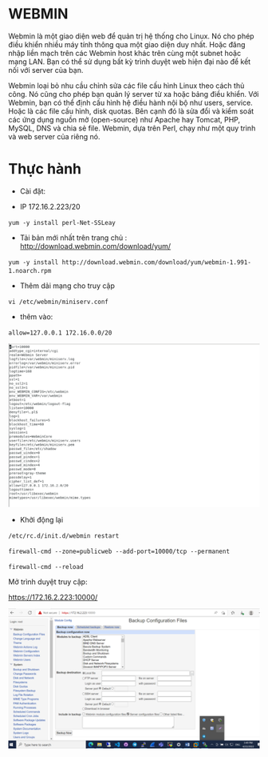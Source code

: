 # WEBMIN

Webmin là một giao diện web để quản trị hệ thống cho Linux. Nó cho phép điều khiển nhiều máy tính thông qua một giao diện duy nhất. Hoặc đăng nhập liền mạch trên các Webmin host khác trên cùng một subnet hoặc mạng LAN. Bạn có thể sử dụng bất kỳ trình duyệt web hiện đại nào để kết nối với server của bạn.

Webmin loại bỏ nhu cầu chỉnh sửa các file cấu hình Linux  theo cách thủ công. Nó cũng cho phép bạn quản lý server từ xa hoặc bảng điều khiển. Với Webmin, bạn có thể định cấu hình hệ điều hành nội bộ như users, service. Hoặc là các file cấu hình, disk quotas. Bên cạnh đó là sửa đổi và kiểm soát các ứng dụng nguồn mở (open-source) như Apache hay Tomcat, PHP, MySQL, DNS và chia sẻ file. Webmin, dựa trên Perl, chạy như một quy trình và web server của riêng nó.

# Thực hành

- Cài đặt:

- IP 172.16.2.223/20

`yum -y install perl-Net-SSLeay`

- Tải bản mới nhất trên trang chủ : http://download.webmin.com/download/yum/

`yum -y install http://download.webmin.com/download/yum/webmin-1.991-1.noarch.rpm`

- Thêm dải mạng cho truy cập

`vi /etc/webmin/miniserv.conf`

- thêm vào:

`allow=127.0.0.1 172.16.0.0/20`

<img src="imgservices/23.png">

- Khởi động lại

`/etc/rc.d/init.d/webmin restart`


`firewall-cmd --zone=publicweb --add-port=10000/tcp --permanent`

`firewall-cmd --reload`

Mở trình duyệt truy cập:

https://172.16.2.223:10000/

<img src="imgservices/24.png">

